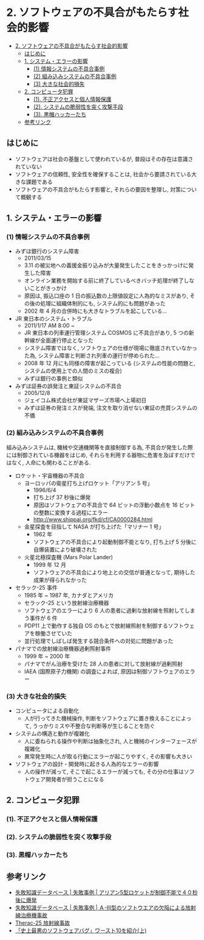 # 2. ソフトウェアの不具合がもたらす社会的影響
<!--ts-->
   * [2. ソフトウェアの不具合がもたらす社会的影響](#2-ソフトウェアの不具合がもたらす社会的影響)
      * [はじめに](#はじめに)
      * [1. システム・エラーの影響](#1-システムエラーの影響)
         * [(1) 情報システムの不具合事例](#1-情報システムの不具合事例)
         * [(2) 組み込みシステムの不具合事例](#2-組み込みシステムの不具合事例)
         * [(3) 大きな社会的損失](#3-大きな社会的損失)
      * [2. コンピュータ犯罪](#2-コンピュータ犯罪)
         * [(1). 不正アクセスと個人情報保護](#1-不正アクセスと個人情報保護)
         * [(2). システムの脆弱性を突く攻撃手段](#2-システムの脆弱性を突く攻撃手段)
         * [(3). 黒帽ハッカーたち](#3-黒帽ハッカーたち)
      * [参考リンク](#参考リンク)

<!-- Added by: kappa, at: 2018-04-10T08:12+09:00 -->

<!--te-->
## はじめに

* ソフトウェアは社会の基盤として使われているが, 普段はその存在は意識されていない
* ソフトウェアの信頼性, 安全性を確保することは, 社会から要請されている大きな課題である
* ソフトウェアの不具合がもたらす影響と, それらの要因を整理し, 対策について概観する

## 1. システム・エラーの影響

### (1) 情報システムの不具合事例

* みずほ銀行のシステム障害
    * 2011/03/15
    * 3.11 の被災地への義援金振り込みが大量発生したことをきっかっけに発生した障害
    * オンライン業務を開始する前に終了しているべきバッチ処理が終了しないことがきっかけ
    * 原因は, 振込口座の 1 日の振込数の上限値設定に人為的なミスがあり, その後の処理に組織体制的にも, システム的にも問題があった
    * 2002 年 4 月の合併時にも大きなトラブルを起こしている...
* JR 東日本のシステム・トラブル
    * 2011/1/17 AM 8:00 ~
    * JR 東日本の列車運行管理システム COSMOS に不具合があり, 5 つの新幹線が全面運行停止となった
    * システム障害ではなく, ソフトウェアの仕様が現場に徹底されていなかった為, システム障害と判断され列車の運行が停められた...
    * 2008 年 12 月にも同様の障害が起こっている (システムの性能の問題と, システムの使用上での人間のミスの複合)
    * みずほ銀行の事例と類似
* みずほ証券の誤発注と東証システムの不具合
    * 2005/12/8
    * ジェイコム株式会社が東証マザーズ市場へ上場初日
    * みずほ証券の発注ミスが発端, 注文を取り消せない東証の売買システムの不備

### (2) 組み込みシステムの不具合事例

組み込みシステムは, 機械や交通機関等を直接制御する為, 不具合が発生した際には制御されている機器をはじめ, それらを利用する器物に危害を及ぼすだけではなく, 人命にも関わることがある.

* ロケット・宇宙機器の不具合
    * ヨーロッパの衛星打ち上げロケット「アリアン 5 号」
        * 1996/6/4
        * 打ち上げ 37 秒後に爆発
        * 原因はソフトウェアの不具合で 64 ビットの浮動小数点を 16 ビットの整数に変換する過程にエラー
        * http://www.shippai.org/fkd/cf/CA0000284.html
    * 金星探査を目指して NASA が打ち上げた「マリナー 1 号」
        * 1962 年
        * ソフトウェアの不具合により起動制御不能となり, 打ち上げ 5 分後に自爆装置により破壊された
    * 火星北極探査機 (Mars Polar Lander)
        * 1999 年 12 月
        * ソフトウェアの不具合により地上との交信が普通となって, 期待した成果が得られなかった
* セラック-25 事件
    * 1985 年 ~ 1987 年, カナダとアメリカ
    * セラック-25 という放射線治療機器
    * ソフトウェアのエラーにより 6 人の患者に過剰な放射線を照射してしまう事件が 6 件
    * PDP11 上で動作する独自 OS のもとで放射線照射を制御するソフトウェアを稼働させていた
    * 並行処理でしばしば発生する競合条件への対処に問題があった
* パナマでの放射線治療機器過剰照射事件
    * 1999 年 ~ 2000 年
    * パナマでがん治療を受けた 28 人の患者に対して放射線が過剰照射
    * IAEA (国際原子力機関) の調査によれば, 原因は制御ソフトウェアのエラー

### (3) 大きな社会的損失

* コンピュータによる自動化
    * 人が行ってきた機械操作, 判断をソフトウェアに置き換えることによって, うっかりミスや不整合な判断等が生じることを防ぐ
* システムの構造と動作が複雑化
    * 人に委ねられる操作や判断は抽象化され, 人と機械のインターフェースが複雑化
    * 異常発生時に人が取る行動にエラーが起こりやすく, その影響も大きい
* ソフトウェアの設計・開発時に起きる人為的なエラーの影響
    * 人の操作が減って, そこで起こるエラーが減っても, その分の仕事はソフトウェア開発者が担うことになる

## 2. コンピュータ犯罪

### (1). 不正アクセスと個人情報保護
### (2). システムの脆弱性を突く攻撃手段
### (3). 黒帽ハッカーたち

## 参考リンク

* [失敗知識データベース | 失敗事例 | アリアン5型ロケットが制御不能で４０秒後に爆発](http://www.shippai.org/fkd/cf/CA0000284.html)
* [失敗知識データベース | 失敗事例 | Ａ-III型のソフトウエアの欠陥による放射線治療機事故](http://www.shippai.org/fkd/cf/CA0000496.html)
* [Therac-25 放射線事故 ](http://www.kisc.meiji.ac.jp/~ethicj/CASE_THERAC.pdf)
* [「史上最悪のソフトウェアバグ」ワースト10を紹介(上)](https://wired.jp/2005/11/15/%E3%80%8C%E5%8F%B2%E4%B8%8A%E6%9C%80%E6%82%AA%E3%81%AE%E3%82%BD%E3%83%95%E3%83%88%E3%82%A6%E3%82%A7%E3%82%A2%E3%83%90%E3%82%B0%E3%80%8D%E3%83%AF%E3%83%BC%E3%82%B9%E3%83%8810%E3%82%92%E7%B4%B9%E4%BB%8B/)
